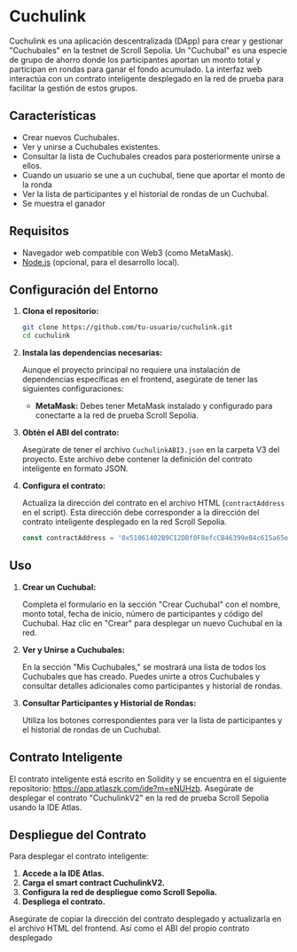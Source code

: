 # Cuchulink

Cuchulink es una aplicación descentralizada (DApp) para crear y gestionar "Cuchubales" en la testnet de Scroll Sepolia. Un "Cuchubal" es una especie de grupo de ahorro donde los participantes aportan un monto total y participan en rondas para ganar el fondo acumulado. La interfaz web interactúa con un contrato inteligente desplegado en la red de prueba para facilitar la gestión de estos grupos.

## Características

- Crear nuevos Cuchubales.
- Ver y unirse a Cuchubales existentes.
- Consultar la lista de Cuchubales creados para posteriormente unirse a ellos.
- Cuando un usuario se une a un cuchubal, tiene que aportar el monto de la ronda
- Ver la lista de participantes y el historial de rondas de un Cuchubal.
- Se muestra el ganador

## Requisitos

- Navegador web compatible con Web3 (como MetaMask).
- [Node.js](https://nodejs.org/) (opcional, para el desarrollo local).

## Configuración del Entorno

1. **Clona el repositorio:**

    ```bash
    git clone https://github.com/tu-usuario/cuchulink.git
    cd cuchulink
    ```

2. **Instala las dependencias necesarias:**

    Aunque el proyecto principal no requiere una instalación de dependencias específicas en el frontend, asegúrate de tener las siguientes configuraciones:

    - **MetaMask:** Debes tener MetaMask instalado y configurado para conectarte a la red de prueba Scroll Sepolia.

3. **Obtén el ABI del contrato:**

    Asegúrate de tener el archivo `CuchulinkABI3.json` en la carpeta V3 del proyecto. Este archivo debe contener la definición del contrato inteligente en formato JSON.

4. **Configura el contrato:**

    Actualiza la dirección del contrato en el archivo HTML (`contractAddress` en el script). Esta dirección debe corresponder a la dirección del contrato inteligente desplegado en la red Scroll Sepolia.

    ```javascript
    const contractAddress = '0x51061402B9C12DBf0F8efcCB46399eB4c615a65e';
    ```

## Uso

1. **Crear un Cuchubal:**

    Completa el formulario en la sección "Crear Cuchubal" con el nombre, monto total, fecha de inicio, número de participantes y código del Cuchubal. Haz clic en "Crear" para desplegar un nuevo Cuchubal en la red.

2. **Ver y Unirse a Cuchubales:**

    En la sección "Mis Cuchubales," se mostrará una lista de todos los Cuchubales que has creado. Puedes unirte a otros Cuchubales y consultar detalles adicionales como participantes y historial de rondas.

3. **Consultar Participantes y Historial de Rondas:**

    Utiliza los botones correspondientes para ver la lista de participantes y el historial de rondas de un Cuchubal.

## Contrato Inteligente

El contrato inteligente está escrito en Solidity y se encuentra en el siguiente repositorio: https://app.atlaszk.com/ide?m=eNUHzb. Asegúrate de desplegar el contrato "CuchulinkV2" en la red de prueba Scroll Sepolia usando la IDE Atlas.

## Despliegue del Contrato

Para desplegar el contrato inteligente:

1. **Accede a la IDE Atlas.**
2. **Carga el smart contract CuchulinkV2.**
3. **Configura la red de despliegue como Scroll Sepolia.**
4. **Despliega el contrato.**

Asegúrate de copiar la dirección del contrato desplegado y actualizarla en el archivo HTML del frontend. Así como el ABI del propio contrato desplegado


